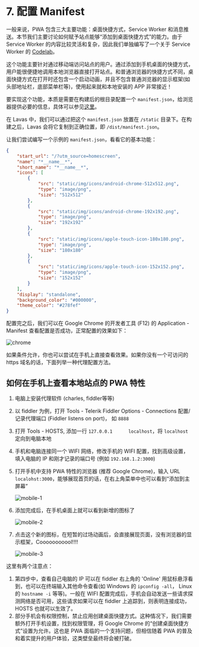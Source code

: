 # 7. 配置 Manifest

一般来说，PWA 包含三大主要功能：桌面快捷方式，Service Worker 和消息推送。本节我们主要讨论如何赋予站点能够“添加到桌面快捷方式”的能力。由于 Service Worker 的内容比较灵活和复杂，因此我们单独编写了一个关于 Service Worker 的 [Codelab](/codelab/service-worker/introduction)。

这个功能主要针对通过移动端访问站点的用户。通过添加到手机桌面的快捷方式，用户能很便捷地调用本地浏览器直接打开站点。和普通浏览器的快捷方式不同，桌面快捷方式在打开时还包含一个启动动画，并且不包含普通浏览器的显示框架(如头部地址栏，底部菜单栏等)，使用起来就和本地安装的 APP 非常接近！

要实现这个功能，本质是需要在构建后的根目录配置一个 `manifest.json`，给浏览器提供必要的信息，具体可以参见[这里](https://lavas.baidu.com/codelab/get-started/service-worker)。

在 Lavas 中，我们可以通过把这个 `manifest.json` 放置在 `/static` 目录下。在构建之后，Lavas 会将它复制到正确位置，即 `/dist/manifest.json`。

让我们尝试编写一个示例的 `manifest.json`，看看它的基本功能：

```json
{
    "start_url": "/?utm_source=homescreen",
    "name": "*__name__*",
    "short_name": "*__name__*",
    "icons": [
        {
            "src": "static/img/icons/android-chrome-512x512.png",
            "type": "image/png",
            "size": "512x512"
        },
        {
            "src": "static/img/icons/android-chrome-192x192.png",
            "type": "image/png",
            "size": "192x192"
        },
        {
            "src": "static/img/icons/apple-touch-icon-180x180.png",
            "type": "image/png",
            "size": "180x180"
        },
        {
            "src": "static/img/icons/apple-touch-icon-152x152.png",
            "type": "image/png",
            "size": "152x152"
        }
    ],
    "display": "standalone",
    "background_color": "#000000",
    "theme_color": "#278fef"
}
```

配置完之后，我们可以在 Google Chrome 的开发者工具 (F12) 的 Application - Manifest 查看配置是否成功，正常配置的效果如下：

![chrome](https://boscdn.baidu.com/assets/lavas/codelab/step7.png)

如果条件允许，你也可以尝试在手机上直接查看效果。如果你没有一个可访问的 https 域名的话，下面列举一种代理配置方法。

## 如何在手机上查看本地站点的 PWA 特性

1. 电脑上安装代理软件 (charles, fiddler等等)

2. 以 fiddler 为例，打开 Tools - Telerik Fiddler Options - Connections 配置/记录代理端口 (Fiddler listens on port)， 如 `8888`

3. 打开 Tools - HOSTS, 添加一行 `127.0.0.1      localhost`，将 `localhost` 定向到电脑本地

4. 手机和电脑连接同一个 WIFI 网络，修改手机的 WIFI 配置，找到高级设置，填入电脑的 IP 和刚才记录的端口号 (例如 `192.168.1.2:3000`)

5. 打开手机中支持 PWA 特性的浏览器 (推荐 Google Chrome)，输入 URL `localohst:3000`，能够展现首页的话，在右上角菜单中也可以看到“添加到主屏幕”

    ![mobile-1](https://boscdn.baidu.com/assets/lavas/codelab/step7-mobile-1-2.png)

6. 添加完成后，在手机桌面上就可以看到新增的图标了

    ![mobile-2](https://boscdn.baidu.com/assets/lavas/codelab/step7-mobile-2-2.png)

7. 点击这个新的图标，在短暂的过场动画后，会直接展现页面，没有浏览器的显示框架，Cooooooooool!!!!

    ![mobile-3](https://boscdn.baidu.com/assets/lavas/codelab/step7-mobile-3-2.png)

这里有两个注意点：

1. 第四步中，查看自己电脑的 IP 可以在 fiddler 右上角的 'Online' 用鼠标悬浮看到，也可以在终端输入其他命令查看(如 Windows 的 `ipconfig -all`， Linux 的 `hostname -i` 等等)。一般在 WIFI 配置完成后，手机会自动发送一些请求探测网络是否可用，这些请求如果可以在 fiddler 上追踪到，则表明连接成功，HOSTS 也就可以生效了。
2. 部分手机会有权限控制，禁止应用创建桌面快捷方式。这种情况下，我们需要额外打开手机设置，找到权限管理，将 Google Chrome 的“创建桌面快捷方式”设置为允许。这也是 PWA 面临的一个支持问题，但相信随着 PWA 的普及和着实提升的用户体验，这类壁垒最终将会被打破。
